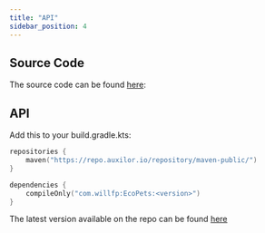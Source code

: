 ```yaml
---
title: "API"
sidebar_position: 4
---
```


## Source Code

The source code can be found [here](https://github.com/Auxilor/EcoPets):

## API

Add this to your build.gradle.kts:

```kts
repositories {
    maven("https://repo.auxilor.io/repository/maven-public/")
}

dependencies {
    compileOnly("com.willfp:EcoPets:<version>")
}
```

The latest version available on the repo can be found [here](https://github.com/Auxilor/EcoPets/tags)
